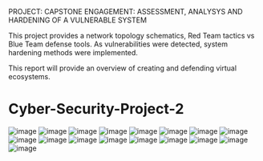 

PROJECT: CAPSTONE ENGAGEMENT: ASSESSMENT, ANALYSYS AND HARDENING OF A VULNERABLE SYSTEM


This project provides a network topology schematics, Red Team tactics vs Blue Team defense tools.
As vulnerabilities were detected, system hardening methods were implemented.

This report will provide an overview of creating and defending virtual ecosystems.










# Cyber-Security-Project-2

![image](https://user-images.githubusercontent.com/99157857/154816965-8b6d8b56-1db6-4c5c-9f3d-af170f377110.png)
![image](https://user-images.githubusercontent.com/99157857/154816973-44d33013-4b61-4a27-8592-1f4a1a6dd22b.png)
![image](https://user-images.githubusercontent.com/99157857/154816979-f5156b22-3887-44e3-a0cc-0c799c530210.png)
![image](https://user-images.githubusercontent.com/99157857/154816986-c71a6be6-95db-4985-a076-81eebfb868c9.png)
![image](https://user-images.githubusercontent.com/99157857/154816992-13837d7e-188e-4e32-b323-0734528295dd.png)
![image](https://user-images.githubusercontent.com/99157857/154816995-8957ef61-3776-4bf2-b475-7d3ec5ccb87b.png)
![image](https://user-images.githubusercontent.com/99157857/154817000-1b08ed34-ddba-479f-9a88-506920714dba.png)
![image](https://user-images.githubusercontent.com/99157857/154817008-1e5a800a-3f0a-4400-98f1-8b87885a5873.png)
![image](https://user-images.githubusercontent.com/99157857/154817016-ad2beece-c19c-498e-b1a5-f0131f6a36e1.png)
![image](https://user-images.githubusercontent.com/99157857/154817023-a1292204-f4c6-4d6f-90ed-39d8cacbc642.png)
![image](https://user-images.githubusercontent.com/99157857/154817029-8a23bbdf-1f06-40d3-bf41-34f1bdff7fc1.png)
![image](https://user-images.githubusercontent.com/99157857/154817039-2147c52b-9e6e-4ba5-8a85-4e14f986eaab.png)
![image](https://user-images.githubusercontent.com/99157857/154817042-bf5c6e2d-5519-47b1-a669-26db982e4154.png)
![image](https://user-images.githubusercontent.com/99157857/154817051-f585fd24-cdc1-48f7-a1bb-3de736803157.png)
![image](https://user-images.githubusercontent.com/99157857/154817058-0b55d3e0-aa51-47f0-af56-cb89b76179e1.png)
![image](https://user-images.githubusercontent.com/99157857/154817062-91ffa0af-cb9f-4524-81f9-73e03a04fc3d.png)
![image](https://user-images.githubusercontent.com/99157857/154817067-8a4a9f8f-efc0-4a0b-90c6-e264e76d39a6.png)
